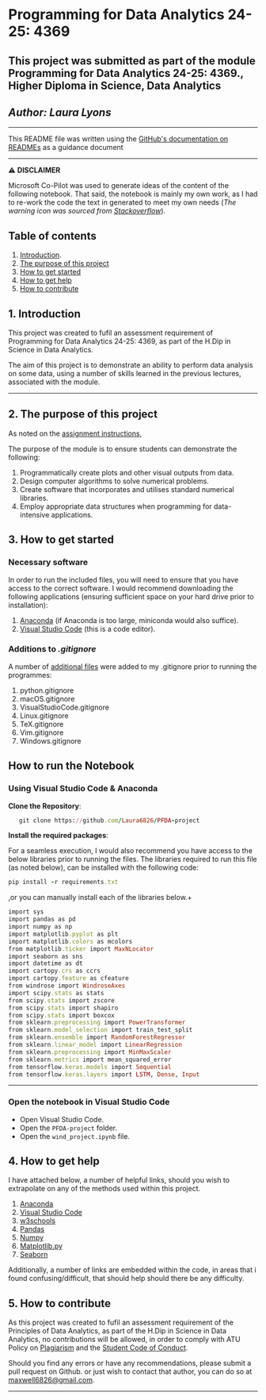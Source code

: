 # Programming for Data Analytics 24-25: 4369

## This project was submitted as part of the module Programming for Data Analytics 24-25: 4369., Higher Diploma in Science, Data Analytics

## *Author: Laura Lyons*

***

This README file was written using the [GitHub's documentation on READMEs](https://docs.github.com/en/repositories/managing-your-repositorys-settings-and-features/customizing-your-repository/about-readmes) as a guidance document
***

  &#x26a0;&#xfe0f; **DISCLAIMER**

  Microsoft Co-Pilot was used to generate ideas of the content of the following notebook. That said, the notebook is mainly my own work, as I had to re-work the code the text in generated to meet my own needs (*The warning icon was sourced from [Stackoverflow](https://stackoverflow.com/questions/50544499/how-to-make-a-styled-markdown-admonition-box-in-a-github-gist)*).

## **Table of contents**

1. [Introduction](#1-introduction).
1. [The purpose of this project](#2-the-purpose-of-this-project)
1. [How to get started](#3-how-to-get-started)
1. [How to get help](#4-how-to-get-help)
1. [How to contribute](#5-how-to-contribute)

## 1. Introduction

This project was created to fufil an assessment requirement of Programming for Data Analytics 24-25: 4369, as part of the H.Dip in Science in Data Analytics.

The aim of this project is to demonstrate an ability to perform data analysis on some data, using a number of skills learned in the previous lectures, associated with the module.

***

## 2. The purpose of this project

As noted on the [assignment instructions](https://vlegalwaymayo.atu.ie/course/view.php?id=10462#section-3),

The purpose of the module is to ensure students can demonstrate the following:

1. Programmatically create plots and other visual outputs from data.
1. Design computer algorithms to solve numerical problems.
1. Create software that incorporates and utilises standard numerical libraries.
1. Employ appropriate data structures when programming for data-intensive applications.

## 3. How to get started

### Necessary software

In order to run the included files, you will need to ensure that you have access to the correct software. I would recommend downloading the following applications (ensuring sufficient space on your hard drive prior to installation):

1. [Anaconda](https://www.atu.ie/sites/default/files/2024-02/aqae022-academic-integrity-policy-1.pdf) (if Anaconda is too large, miniconda would also suffice).
2. [Visual Studio Code](https://code.visualstudio.com/Download) (this is a code editor).

### **Additions to** *.gitignore*

A number of [additional files](https://github.com/github/gitignore/tree/main/Global) were added to my .gitignore prior to running the programmes:

  1. python.gitignore
  2. macOS.gitignore
  3. VisualStudioCode.gitignore
  4. Linux.gitignore
  5. TeX.gitignore
  6. Vim.gitignore
  7. Windows.gitignore

## How to run the Notebook

### Using Visual Studio Code & Anaconda

**Clone the Repository**:

```ruby
   git clone https://github.com/Laura6826/PFDA-project
```

**Install the required packages**:

For a seamless execution, I would also recommend you have access to the below libraries prior to running the files. The libraries required to run this file (as noted below), can be installed with the following code:

```ruby
pip install -r requirements.txt
```

,or you can manually install each of the libraries below.+

```ruby
import sys
import pandas as pd
import numpy as np
import matplotlib.pyplot as plt
import matplotlib.colors as mcolors
from matplotlib.ticker import MaxNLocator
import seaborn as sns
import datetime as dt
import cartopy.crs as ccrs
import cartopy.feature as cfeature
from windrose import WindroseAxes
import scipy.stats as stats
from scipy.stats import zscore
from scipy.stats import shapiro
from scipy.stats import boxcox
from sklearn.preprocessing import PowerTransformer
from sklearn.model_selection import train_test_split
from sklearn.ensemble import RandomForestRegressor
from sklearn.linear_model import LinearRegression
from sklearn.preprocessing import MinMaxScaler
from sklearn.metrics import mean_squared_error
from tensorflow.keras.models import Sequential
from tensorflow.keras.layers import LSTM, Dense, Input
```

***

### Open the notebook in Visual Studio Code

- Open Visual Studio Code.
- Open the `PFDA-project` folder.
- Open the `wind_project.ipynb` file.

## 4. How to get help

I have attached below, a number of helpful links, should you wish to extrapolate on any of the methods used within this project.

1. [Anaconda](https://www.atu.ie/sites/default/files/2024-02/aqae022-academic-integrity-policy-1.pdf)
1. [Visual Studio Code](https://code.visualstudio.com/Download)
1. [w3schools](https://www.w3schools.com/)
1. [Pandas](https://pandas.pydata.org/)
1. [Numpy](https://numpy.org/)
1. [Matplotlib.py](https://matplotlib.org/)
1. [Seaborn](https://seaborn.pydata.org/)

Additionally, a number of links are embedded within the code, in areas that i found confusing/difficult, that should help should there be any difficulty.

## 5. How to contribute

As this project was created to fufil an assessment requirement of the Principles of Data Analytics, as part of the H.Dip in Science in Data Analytics, no contributions will be allowed, in order to comply with ATU Policy on [Plagiarism](https://www.atu.ie/sites/default/files/2024-02/aqae022-academic-integrity-policy-1.pdf) and the [Student Code of Conduct](https://www.atu.ie/sites/default/files/2022-08/Student%20Code_Final_August_2022.pdf).

Should you find any errors or have any recommendations, please submit a pull request on Github. or just wish to contact that author, you can do so at <maxwell6826@gmail.com>.

***
